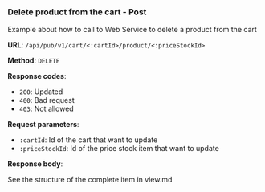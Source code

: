 ### Delete product from the cart - Post

Example about how to call to Web Service to delete a product from the cart

**URL**: `/api/pub/v1/cart/<:cartId>/product/<:priceStockId>`

**Method**: `DELETE`

**Response codes**:
* `200`: Updated
* `400`: Bad request
* `403`: Not allowed

**Request parameters**:
* `:cartId`: Id of the cart that want to update
* `:priceStockId`: Id of the price stock item that want to update

**Response body**:

See the structure of the complete item in view.md 


